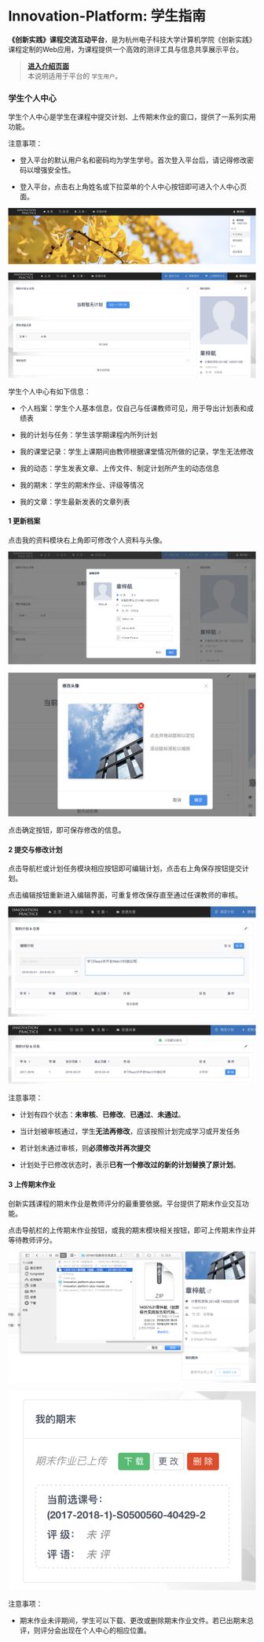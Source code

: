 # Innovation-Platform: 学生指南

**《创新实践》课程交流互动平台**，是为杭州电子科技大学计算机学院《创新实践》课程定制的Web应用，为课程提供一个高效的测评工具与信息共享展示平台。

> [**进入介绍页面**](./innovation-platform.md)  
> 本说明适用于平台的 `学生用户`。

### 学生个人中心

学生个人中心是学生在课程中提交计划、上传期末作业的窗口，提供了一系列实用功能。

注意事项：

* 登入平台的默认用户名和密码均为学生学号。首次登入平台后，请记得修改密码以增强安全性。

* 登入平台，点击右上角姓名或下拉菜单的个人中心按钮即可进入个人中心页面。

![](img/man_student_01.png)

![](img/man_student_02.png)

学生个人中心有如下信息：

* 个人档案：学生个人基本信息，仅自己与任课教师可见，用于导出计划表和成绩表

* 我的计划与任务：学生该学期课程内所列计划

* 我的课堂记录：学生上课期间由教师根据课堂情况所做的记录，学生无法修改

* 我的动态：学生发表文章、上传文件、制定计划所产生的动态信息

* 我的期末：学生的期末作业、评级等情况

* 我的文章：学生最新发表的文章列表

#### 1 更新档案

点击我的资料模块右上角即可修改个人资料与头像。

![](img/man_student_03.png)

![](img/man_student_04.png)

点击确定按钮，即可保存修改的信息。

#### 2 提交与修改计划

点击导航栏或计划任务模块相应按钮即可编辑计划，点击右上角保存按钮提交计划。

点击编辑按钮重新进入编辑界面，可重复修改保存直至通过任课教师的审核。

![](img/man_student_05.png)

![](img/man_student_06.png)

注意事项：

* 计划有四个状态：**未审核**、**已修改**、**已通过**、**未通过**。

* 当计划被审核通过，学生**无法再修改**，应该按照计划完成学习或开发任务

* 若计划未通过审核，则**必须修改并再次提交**

* 计划处于已修改状态时，表示**已有一个修改过的新的计划替换了原计划**。

#### 3 上传期末作业

创新实践课程的期末作业是教师评分的最重要依据。平台提供了期末作业交互功能。

点击导航栏的上传期末作业按钮，或我的期末模块相关按钮，即可上传期末作业并等待教师评分。

![](img/man_student_07.png)

![](img/man_student_08.png)

注意事项：

* 期末作业未评期间，学生可以下载、更改或删除期末作业文件。若已出期末总评，则评分会出现在个人中心的相应位置。

